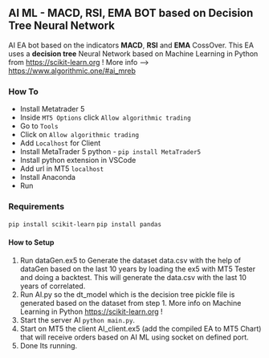## AI ML - MACD, RSI, EMA BOT based on Decision Tree Neural Network

AI EA bot based on the indicators **MACD**, **RSI** and **EMA** CossOver. This EA uses a **decision tree** Neural Network based on Machine Learning in Python from https://scikit-learn.org ! 
More info --> https://www.algorithmic.one/#ai_mreb

### How To
- Install Metatrader 5
- Inside ```MT5 Options``` click  ```Allow algorithmic trading```
- Go to ```Tools```
- Click on ```Allow algorithmic trading```
- Add ```Localhost``` for Client
- Install MetaTrader 5 python - ```pip install MetaTrader5```
- Install python extension in VSCode
- Add url in MT5 ```localhost```
- Install Anaconda
- Run

### Requirements
```pip install scikit-learn```
```pip install pandas```

#### How to Setup
1. Run dataGen.ex5 to Generate the dataset data.csv with the help of dataGen based on the last 10 years by loading the ex5 with MT5 Tester and doing a backtest.
This will generate the data.csv with the last 10 years of correlated.
2. Run AI.py so the dt_model which is the decision tree pickle file is generated based on the dataset from step 1. More info on Machine Learning in Python https://scikit-learn.org !
3. Start the server AI ```python main.py```.
4. Start on MT5 the client AI_client.ex5 (add the compiled EA to MT5 Chart) that will receive orders based on AI ML using socket on defined port.
5. Done Its running.
